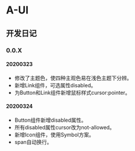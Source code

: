 # A-UI
## 开发日记
### 0.0.X
#### 20200323
+ 修改了主题色，使四种主观色易在浅色主题下分辨。
+ 新增Link组件，可选属性disabled。
+ 为Button和Link组件新增鼠标样式cursor:pointer。

#### 20200324
+ Button组件新增disabled属性。
+ 所有disabled属性cursor改为not-allowed。
+ 新增Icon组件，使用Symbol方案。
+ span自动换行。

